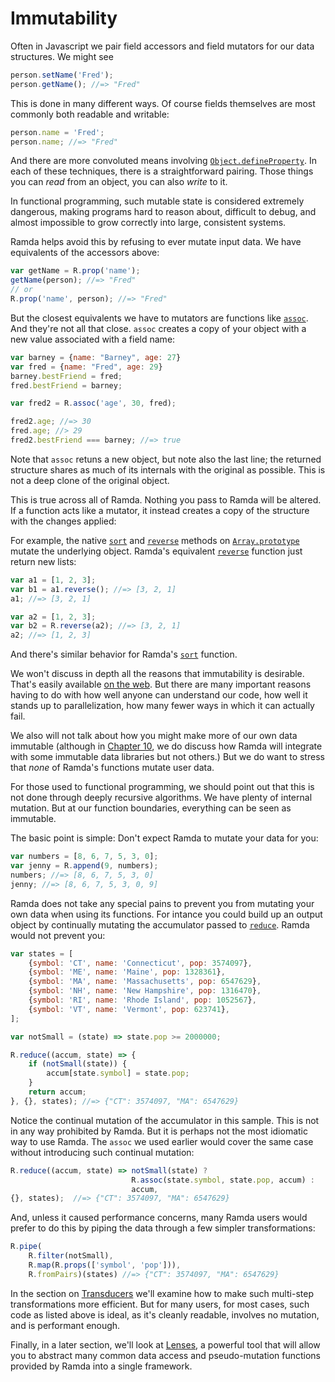 Immutability
============

Often in Javascript we pair field accessors and field mutators for our
data structures.  We might see

```js
person.setName('Fred');
person.getName(); //=> "Fred"
```

This is done in many different ways.  Of course fields themselves are
most commonly both readable and writable:

```js
person.name = 'Fred';
person.name; //=> "Fred"
```

And there are more convoluted means involving [`Object.defineProperty`][dp].
In each of these techniques, there is a straightforward pairing.  Those
things you can _read_ from an object, you can also _write_ to it.

In functional programming, such mutable state is considered extremely
dangerous, making programs hard to reason about, difficult to debug,
and almost impossible to grow correctly into large, consistent systems.

Ramda helps avoid this by refusing to ever mutate input data.  We have
equivalents of the accessors above:

```js
var getName = R.prop('name');
getName(person); //=> "Fred"
// or 
R.prop('name', person); //=> "Fred"
```

But the closest equivalents we have to mutators are functions like 
[`assoc`][as].  And they're not all that close.  `assoc` creates a
copy of your object with a new value associated with a field name:

```js
var barney = {name: "Barney", age: 27}
var fred = {name: "Fred", age: 29}
barney.bestFriend = fred;
fred.bestFriend = barney;

var fred2 = R.assoc('age', 30, fred);

fred2.age; //=> 30
fred.age; //> 29
fred2.bestFriend === barney; //=> true
```

Note that `assoc` retuns a new object, but note also the last line; the
returned structure shares as much of its internals with the original as
possible.  This is not a deep clone of the original object.

This is true across all of Ramda.  Nothing you pass to Ramda will be 
altered.  If a function acts like a mutator, it instead creates a copy
of the structure with the changes applied:

For example, the native [`sort`][so] and [`reverse`][rv] methods on
[`Array.prototype`][ap] mutate the underlying object.  Ramda's
equivalent [`reverse`][rs] function just return new lists:

```js
var a1 = [1, 2, 3];
var b1 = a1.reverse(); //=> [3, 2, 1]
a1; //=> [3, 2, 1]

var a2 = [1, 2, 3];
var b2 = R.reverse(a2); //=> [3, 2, 1]
a2; //=> [1, 2, 3]
```

And there's similar behavior for Ramda's [`sort`][st] function.

We won't discuss in depth all the reasons that immutability is desirable.
That's easily available [on the web][go].  But there are many important
reasons having to do with how well anyone can understand our code, how
well it stands up to parallelization, how many fewer ways in which it can
actually fail.

We also will not talk about how you might make more of our own data
immutable (although in [Chapter 10][im], we do discuss how Ramda will
integrate with some immutable data libraries but not others.)  But we do
want to stress that _none_ of Ramda's functions mutate user data.

For those used to functional programming, we should point out that this 
is not done through deeply recursive algorithms.  We have plenty of 
internal mutation.  But at our function boundaries, everything can be 
seen as immutable.

The basic point is simple: Don't expect Ramda to mutate your data for
you:

```js
var numbers = [8, 6, 7, 5, 3, 0];
var jenny = R.append(9, numbers);
numbers; //=> [8, 6, 7, 5, 3, 0]
jenny; //=> [8, 6, 7, 5, 3, 0, 9]
```

Ramda does not take any special pains to prevent you from mutating
your own data when using its functions.  For intance you could build 
up an output object by continually mutating the accumulator passed to
[`reduce`][re].  Ramda would not prevent you:

```js
var states = [
    {symbol: 'CT', name: 'Connecticut', pop: 3574097},
    {symbol: 'ME', name: 'Maine', pop: 1328361},
    {symbol: 'MA', name: 'Massachusetts', pop: 6547629},
    {symbol: 'NH', name: 'New Hampshire', pop: 1316470},
    {symbol: 'RI', name: 'Rhode Island', pop: 1052567},
    {symbol: 'VT', name: 'Vermont', pop: 623741},
];

var notSmall = (state) => state.pop >= 2000000;

R.reduce((accum, state) => {
    if (notSmall(state)) {
        accum[state.symbol] = state.pop;
    }
    return accum;
}, {}, states); //=> {"CT": 3574097, "MA": 6547629}
```

Notice the continual mutation of the accumulator in this sample.  This
is not in any way prohibited by Ramda.  But it is perhaps not the most
idiomatic way to use Ramda.  The `assoc` we used earlier would cover 
the same case without introducing such continual mutation:

```js
R.reduce((accum, state) => notSmall(state) ? 
                           R.assoc(state.symbol, state.pop, accum) : 
                           accum,
{}, states);  //=> {"CT": 3574097, "MA": 6547629}
```

And, unless it caused performance concerns, many Ramda users would
prefer to do this by piping the data through a few simpler 
transformations:

```js
R.pipe(
    R.filter(notSmall), 
    R.map(R.props(['symbol', 'pop'])),
    R.fromPairs)(states) //=> {"CT": 3574097, "MA": 6547629}
```

In the section on [Transducers][tr] we'll examine how to make such
multi-step transformations more efficient.  But for many users, for
most cases, such code as listed above is ideal, as it's cleanly
readable, involves no mutation, and is performant enough.

Finally, in a later section, we'll look at [Lenses][le], a powerful
tool that will allow you to abstract many common data access and
pseudo-mutation functions provided by Ramda into a single framework.


  [ap]: https://developer.mozilla.org/en-US/docs/Web/JavaScript/Reference/Global_Objects/Array
  [as]: http://ramdajs.com/docs/#assoc
  [dp]: https://developer.mozilla.org/en-US/docs/Web/JavaScript/Reference/Global_Objects/Object/defineProperty
  [go]: https://www.google.com/search?q=Immutability+fp
  [im]: ../10-others/Immutable.md
  [le]: ../09-advanced/Lenses.md
  [re]: http://ramdajs.com/docs/#reduce
  [rs]: http://ramdajs.com/docs/#reverse
  [rv]: https://developer.mozilla.org/en-US/docs/Web/JavaScript/Reference/Global_Objects/Array/reverse
  [so]: https://developer.mozilla.org/en-US/docs/Web/JavaScript/Reference/Global_Objects/Array/sort
  [st]: http://ramdajs.com/docs/#sort
  [tr]: ../09-advanced/Tranducers.md
